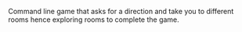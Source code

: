 Command line game that asks for a direction and take you to different rooms hence exploring rooms to complete the game. 
